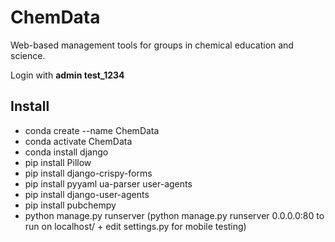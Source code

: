 # ChemData
Web-based management tools for groups in chemical education and science.

Login with **admin test_1234**

Install
-
- conda create --name ChemData
- conda activate ChemData
- conda install django
- pip install Pillow
- pip install django-crispy-forms
- pip install pyyaml ua-parser user-agents
- pip install django-user-agents
- pip install pubchempy
- python manage.py runserver
(python manage.py runserver 0.0.0.0:80 to run on localhost/ + edit settings.py for mobile testing)
